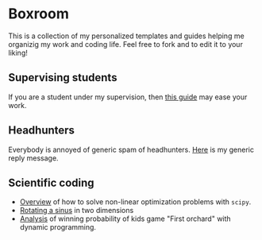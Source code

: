 # Boxroom

This is a collection of my personalized templates and guides helping
me organizig my work and coding life. Feel free to fork and to edit it
to your liking!

## Supervising students
If you are a student under my supervision, then [this
guide](./guides/students.md) may ease your work.

## Headhunters
Everybody is annoyed of generic spam of headhunters.
[Here](./templates/headhunters.md) is my generic reply message.

## Scientific coding

* [Overview](./notebooks/non_linear_optimization.ipynb) of how to solve non-linear optimization problems with `scipy`.
* [Rotating a sinus](./notebooks/rotating_sinus.ipynb) in two dimensions
* [Analysis](./notebooks/first_orchard_and_dynamic_programming.ipynb) of winning probability of kids game "First orchard" with dynamic programming.
